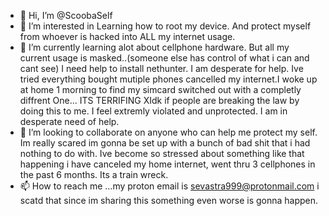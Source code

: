 - 👋 Hi, I’m @ScoobaSelf
- 👀 I’m interested in Learning how to root my device. And protect myself from whoever is hacked into ALL my internet usage.
- 🌱 I’m currently learning alot about cellphone hardware. But all my current usage is masked..(someone else has control of what i can and cant see)  I need help to install nethunter. I am desperate for help. Ive tried everything bought mutiple phones cancelled my internet.I woke up at home 1 morning to find my simcard switched out with a completly diffrent One... ITS TERRIFING XIdk if people are breaking the law by doing this to me. I feel extremly violated and unprotected. I am in desperate need of help.
- 💞️ I’m looking to collaborate on anyone who can help me protect my self. Im really scared im gonna be set up with a bunch of bad shit that i had nothing to do with. Ive become so stressed about something like that happening i have canceled my home internet, went thru 3 cellphones in the past 6 months. Its a train wreck.
- 📫 How to reach me ...my proton email is sevastra999@protonmail.com i scatd that since im sharing this something even worse is gonna happen.

<!---
ScoobaSelf/ScoobaSelf is a ✨ special ✨ repository because its `README.md` (this file) appears on your GitHub profile.
You can click the Preview link to take a look at your changes.
--->
